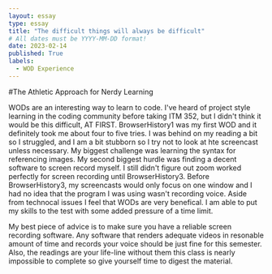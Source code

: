 ```yaml
---
layout: essay
type: essay
title: "The difficult things will always be difficult"
# All dates must be YYYY-MM-DD format!
date: 2023-02-14
published: True
labels:
  - WOD Experience
---
```


#The Athletic Approach for Nerdy Learning

WODs are an interesting way to learn to code. I've heard of project style learning in the coding community before taking ITM 352, but I didn't think it would be this difficult, AT FIRST. BrowserHistory1 was my first WOD and it definitely took me about four to five tries. I was behind on my reading a bit so I struggled, and I am a bit stubborn so I try not to look at hte screencast unless necessary. My biggest challenge was learning the syntax for referencing images. My second biggest hurdle was finding a decent software to screen record myself. I still didn't figure out zoom worked perfectly for screen recording until BrowserHistory3. Before BrowserHistory3, my screencasts would only focus on one window and I had no idea that the program I was using wasn't recording voice. Aside from technocal issues I feel that WODs are very benefical. I am able to put my skills to the test with some added pressure of a time limit. 

My best piece of advice is to make sure you have a reliable screen recording software. Any software that renders adequate videos in resonable amount of time and records your voice should be just fine for this semester. Also, the readings are your life-line without them this class is nearly impossible to complete so give yourself time to digest the material. 
